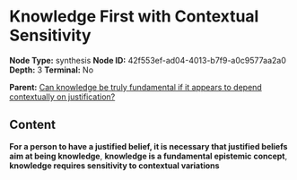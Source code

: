 # Knowledge First with Contextual Sensitivity

**Node Type:** synthesis
**Node ID:** 42f553ef-ad04-4013-b7f9-a0c9577aa2a0
**Depth:** 3
**Terminal:** No

**Parent:** [Can knowledge be truly fundamental if it appears to depend contextually on justification?](can-knowledge-be-truly-fundamental-if-it-appears-to-depend-contextually-on-justification.md)

## Content

**For a person to have a justified belief, it is necessary that justified beliefs aim at being knowledge**, **knowledge is a fundamental epistemic concept**, **knowledge requires sensitivity to contextual variations**
